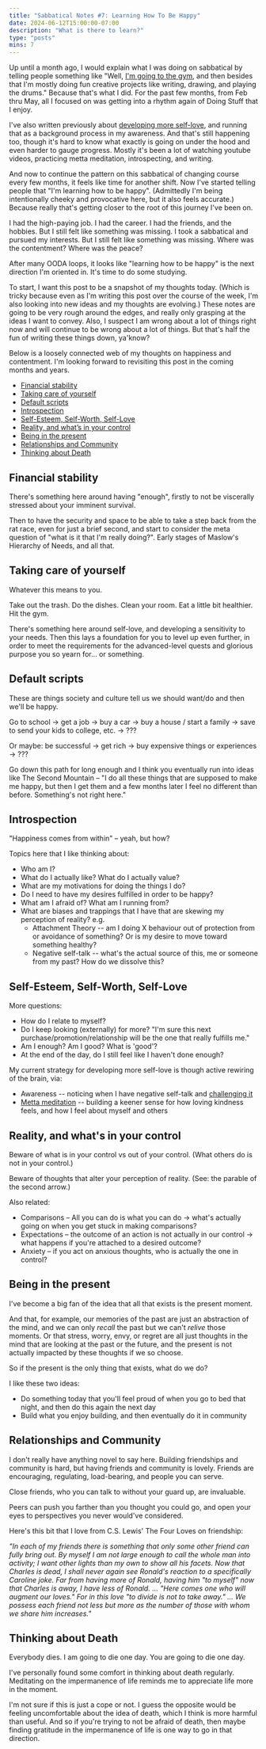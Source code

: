 ```yaml
---
title: "Sabbatical Notes #7: Learning How To Be Happy"
date: 2024-06-12T15:00:00-07:00
description: "What is there to learn?"
type: "posts"
mins: 7
---
```


Up until a month ago, I would explain what I was doing on sabbatical by telling people something like "Well, <a target="_blank" href="https://billy.dev/posts/becoming-a-fit-person/">I'm going to the gym</a>, and then besides that I'm mostly doing fun creative projects like writing, drawing, and playing the drums." Because that's what I did. For the past few months, from Feb thru May, all I focused on was getting into a rhythm again of Doing Stuff that I enjoy.

I've also written previously about <a target="_blank" href="https://billy.dev/posts/sabbatical-notes/6/">developing more self-love</a>, and running that as a background process in my awareness. And that's still happening too, though it's hard to know what exactly is going on under the hood and even harder to gauge progress. Mostly it's been a lot of watching youtube videos, practicing metta meditation, introspecting, and writing.

And now to continue the pattern on this sabbatical of changing course every few months, it feels like time for another shift. Now I've started telling people that "I'm learning how to be happy". (Admittedly I'm being intentionally cheeky and provocative here, but it also feels accurate.) Because really that's getting closer to the root of this journey I've been on.

I had the high-paying job. I had the career. I had the friends, and the hobbies. But I still felt like something was missing. I took a sabbatical and pursued my interests. But I still felt like something was missing. Where was the contentment? Where was the peace?

After many OODA loops, it looks like "learning how to be happy" is the next direction I'm oriented in. It's time to do some studying.

To start, I want this post to be a snapshot of my thoughts today. (Which is tricky because even as I'm writing this post over the course of the week, I'm also looking into new ideas and my thoughts are evolving.) These notes are going to be very rough around the edges, and really only grasping at the ideas I want to convey. Also, I suspect I am wrong about a lot of things right now and will continue to be wrong about a lot of things. But that's half the fun of writing these things down, ya'know?

Below is a loosely connected web of my thoughts on happiness and contentment. I'm looking forward to revisiting this post in the coming months and years.

* [Financial stability](#financial-stability)
* [Taking care of yourself](#care)
* [Default scripts](#default-scripts)
* [Introspection](#introspection)
* [Self-Esteem, Self-Worth, Self-Love](#self)
* [Reality, and what’s in your control](#reality)
* [Being in the present](#being-in-the-present)
* [Relationships and Community](#relationships-and-community)
* [Thinking about Death](#thinking-about-death)

## Financial stability

There's something here around having "enough", firstly to not be viscerally stressed about your imminent survival.

Then to have the security and space to be able to take a step back from the rat race, even for just a brief second, and start to consider the meta question of "what is it that I'm really doing?". Early stages of Maslow's Hierarchy of Needs, and all that.


<a name="care"></a>
## Taking care of yourself

Whatever this means to you.

Take out the trash. Do the dishes. Clean your room. Eat a little bit healthier. Hit the gym.

There's something here around self-love, and developing a sensitivity to your needs. Then this lays a foundation for you to level up even further, in order to meet the requirements for the advanced-level quests and glorious purpose you so yearn for... or something.


## Default scripts

These are things society and culture tell us we should want/do and then we'll be happy.

Go to school → get a job → buy a car → buy a house / start a family → save to send your kids to college, etc. → ???

Or maybe: be successful → get rich → buy expensive things or experiences → ???

Go down this path for long enough and I think you eventually run into ideas like The Second Mountain – "I do all these things that are supposed to make me happy, but then I get them and a few months later I feel no different than before. Something's not right here."

## Introspection

"Happiness comes from within" – yeah, but how?

Topics here that I like thinking about:
* Who am I?
* What do I actually like? What do I actually value?
* What are my motivations for doing the things I do?
* Do I need to have my desires fulfilled in order to be happy?
* What am I afraid of? What am I running from?
* What are biases and trappings that I have that are skewing my perception of reality? e.g. 
    * Attachment Theory -- am I doing X behaviour out of protection from or avoidance of something? Or is my desire to move toward something healthy?
    * Negative self-talk -- what's the actual source of this, me or someone from my past? How do we dissolve this?

<a name="self"></a>
## Self-Esteem, Self-Worth, Self-Love

More questions:
* How do I relate to myself?
* Do I keep looking (externally) for more? "I'm sure this next purchase/promotion/relationship will be the one that really fulfills me."
* Am I enough? Am I good? What is 'good'?
* At the end of the day, do I still feel like I haven't done enough?
 
My current strategy for developing more self-love is though active rewiring of the brain, via:
* Awareness -- noticing when I have negative self-talk and <a target="_blank" href="https://www.instagram.com/p/C6MToWmxG6e/">challenging it</a>
* <a target="_blank" href="https://www.youtube.com/watch?v=FQ1d5rC062c">Metta meditation</a> -- building a keener sense for how loving kindness feels, and how I feel about myself and others


<a name="reality"></a>
## Reality, and what's in your control

Beware of what is in your control vs out of your control. (What others do is not in your control.)

Beware of thoughts that alter your perception of reality. (See: the parable of the second arrow.)

Also related:
* Comparisons – All you can do is what you can do → what's actually going on when you get stuck in making comparisons?
* Expectations – the outcome of an action is not actually in our control → what happens if you're attached to a desired outcome?
* Anxiety – if you act on anxious thoughts, who is actually the one in control?


## Being in the present

I've become a big fan of the idea that all that exists is the present moment.

And that, for example, our memories of the past are just an abstraction of the mind, and we can only _recall_ the past but we can't _relive_ those moments. Or that stress, worry, envy, or regret are all just thoughts in the mind that are looking at the past or the future, and the present is not actually impacted by these thoughts if we so choose.

So if the present is the only thing that exists, what do we do?

I like these two ideas:
* Do something today that you'll feel proud of when you go to bed that night, and then do this again the next day
* Build what you enjoy building, and then eventually do it in community


## Relationships and Community

I don't really have anything novel to say here. Building friendships and community is hard, but having friends and community is lovely. Friends are encouraging, regulating, load-bearing, and people you can serve.

Close friends, who you can talk to without your guard up, are invaluable.

Peers can push you farther than you thought you could go, and open your eyes to perspectives you never would've considered.

Here's this bit that I love from C.S. Lewis' The Four Loves on friendship:

_"In each of my friends there is something that only some other friend can fully bring out. By myself I am not large enough to call the whole man into activity; I want other lights than my own to show all his facets. Now that Charles is dead, I shall never again see Ronald's reaction to a specifically Caroline joke. Far from having more of Ronald, having him "to myself" now that Charles is away, I have less of Ronald. … "Here comes one who will augment our loves." For in this love "to divide is not to take away." … We possess each friend not less but more as the number of those with whom we share him increases."_


## Thinking about Death

Everybody dies. I am going to die one day. You are going to die one day.

I've personally found some comfort in thinking about death regularly. Meditating on the impermanence of life reminds me to appreciate life more in the moment. 

I'm not sure if this is just a cope or not. I guess the opposite would be feeling uncomfortable about the idea of death, which I think is more harmful than useful. And so if you're trying to not be afraid of death, then maybe finding gratitude in the impermanence of life is one way to go in that direction.

